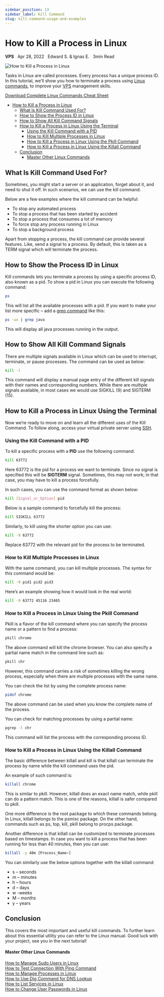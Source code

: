 ```yaml
---
sidebar_position: 13
sidebar_label: Kill Command
slug: kill-command-usage-and-examples
---
```

# How to Kill a Process in Linux

**VPS** &nbsp; Apr 28, 2022 &nbsp; Edward S. & Ignas E. &nbsp; 3min Read

![How to Kill a Process in Linux](https://www.hostinger.com/tutorials/wp-content/uploads/sites/2/2019/03/how-to-kill-a-process-in-linux.jpg)

Tasks in Linux are called processes. Every process has a unique process ID. In this tutorial, we’ll show you how to terminate a process using [Linux commands](/linux-basics/commands), to improve your [VPS](/tutorials/what-is-vps-hosting) management skills.

[Download Complete Linux Commands Cheat Sheet](https://app.monstercampaigns.com/c/jg9u9k0by4lj9pvcjeso/)

- [How to Kill a Process in Linux](#how-to-kill-a-process-in-linux)
  - [What Is Kill Command Used For?](#what-is-kill-command-used-for)
  - [How to Show the Process ID in Linux](#how-to-show-the-process-id-in-linux)
  - [How to Show All Kill Command Signals](#how-to-show-all-kill-command-signals)
  - [How to Kill a Process in Linux Using the Terminal](#how-to-kill-a-process-in-linux-using-the-terminal)
    - [Using the Kill Command with a PID](#using-the-kill-command-with-a-pid)
    - [How to Kill Multiple Processes in Linux](#how-to-kill-multiple-processes-in-linux)
    - [How to Kill a Process in Linux Using the Pkill Command](#how-to-kill-a-process-in-linux-using-the-pkill-command)
    - [How to Kill a Process in Linux Using the Killall Command](#how-to-kill-a-process-in-linux-using-the-killall-command)
  - [Conclusion](#conclusion)
      - [Master Other Linux Commands](#master-other-linux-commands)

## What Is Kill Command Used For?

Sometimes, you might start a server or an application, forget about it, and need to shut it off. In such scenarios, we can use the kill command.

Below are a few examples where the kill command can be helpful:

*   To stop any automated process
*   To stop a process that has been started by accident
*   To stop a process that consumes a lot of memory
*   To force stop any process running in Linux
*   To stop a background process

Apart from stopping a process, the kill command can provide several features. Like, send a signal to a process. By default, this is taken as a TERM signal which will terminate the process.

## How to Show the Process ID in Linux

Kill commands lets you terminate a process by using a specific process ID, also known as a pid. To show a pid in Linux you can execute the following command:

``` bash
ps
```

This will list all the available processes with a pid. If you want to make your list more specific – add a [grep command](https://www.hostinger.com/docs/linux-basics/grep-command-usage-and-examples) like this:

``` bash
ps -ux | grep java
```

This will display all java processes running in the output.

## How to Show All Kill Command Signals

There are multiple signals available in Linux which can be used to interrupt, terminate, or pause processes. The command can be used as below:

``` bash
kill -l
```

This command will display a manual page entry of the different kill signals with their names and corresponding numbers. While there are multiple signals available, in most cases we would use SIGKILL (9) and SIGTERM (15).

## How to Kill a Process in Linux Using the Terminal

Now we’re ready to move on and learn all the different uses of the Kill Command. To follow along, access your virtual private server using [SSH](/tutorials/how-to-use-putty-ssh).

### Using the Kill Command with a PID

To kill a specific process with a **PID** use the following command:

``` bash
kill 63772
```

Here 63772 is the pid for a process we want to terminate. Since no signal is specified this will be **SIGTERM** signal. Sometimes, this may not work; in that case, you may have to kill a process forcefully.

In such cases, you can use the command format as shown below:

``` bash
kill [Signal_or_Option] pid
```

Below is a sample command to forcefully kill the process:

``` bash
kill SIGKILL 63772
```

Similarly, to kill using the shorter option you can use:

``` bash
kill -9 63772
```

Replace 63772 with the relevant pid for the process to be terminated.

### How to Kill Multiple Processes in Linux

With the same command, you can kill multiple processes. The syntax for this command would be:

``` bash
kill -9 pid1 pid2 pid3
```

Here’s an example showing how it would look in the real world:

``` bash
kill -9 63772 45116 23465
```

### How to Kill a Process in Linux Using the Pkill Command

Pkill is a flavor of the kill command where you can specify the process name or a pattern to find a process:

``` bash
pkill chrome
```

The above command will kill the chrome browser. You can also specify a partial name match in the command line such as:

``` bash
pkill chr
```

However, this command carries a risk of sometimes killing the wrong process, especially when there are multiple processes with the same name.

You can check the list by using the complete process name:

``` bash
pidof chrome
```

The above command can be used when you know the complete name of the process.

You can check for matching processes by using a partial name:

``` bash
pgrep -l chr
```

This command will list the process with the corresponding process ID.

### How to Kill a Process in Linux Using the Killall Command

The basic difference between killall and kill is that killall can terminate the process by name while the kill command uses the pid.

An example of such command is:

``` bash
killall chrome
```

This is similar to pkill. However, killall does an exact name match, while pkill can do a pattern match. This is one of the reasons, killall is safer compared to pkill.

One more difference is the root package to which these commands belong. In Linux, killall belongs to the psmisc package. On the other hand, commands such as ps, top, kill, pkill belong to procps package.

Another difference is that killall can be customized to terminate processes based on timestamps. In case you want to kill a process that has been running for less than 40 minutes, then you can use:

``` bash
killall -y 40m [Process_Name>]
```

You can similarly use the below options together with the killall command:

*   s – seconds
*   m – minutes
*   h – hours
*   d – days
*   w -weeks
*   M – months
*   y – years

## Conclusion

This covers the most important and useful kill commands. To further learn about this essential utility you can refer to the Linux manual. Good luck with your project, see you in the next tutorial!

#### Master Other Linux Commands

[How to Manage Sudo Users in Linux](/tutorials/sudo-and-the-sudoers-file/)  
[How to Test Connection With Ping Command](/tutorials/linux-ping-command-with-examples/)  
[How to Manage Processes in Linux](/tutorials/vps/how-to-manage-processes-in-linux-using-command-line)  
[How to Use Dig Command for DNS Lookup](/tutorials/how-to-use-the-dig-command-in-linux/)  
[How to List Services in Linux](/tutorials/manage-and-list-services-in-linux/)  
[How to Change User Passwords in Linux](/tutorials/how-to-change-password-in-linux/)
